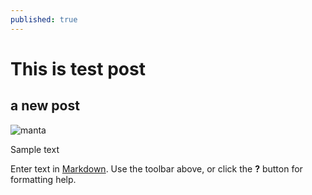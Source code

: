 ```yaml
---
published: true
---
```

# This is test post

## a new post 

![manta]({{site.baseurl}}/_posts/split-level-image-of-southern-stingray-swimming-over-a-sand-bar-grand-picture-id694031219-hero-large-5d3a713e-7182-47b1-a0a5-d11661362b54.jpg)

Sample text


Enter text in [Markdown](http://daringfireball.net/projects/markdown/). Use the toolbar above, or click the **?** button for formatting help.
